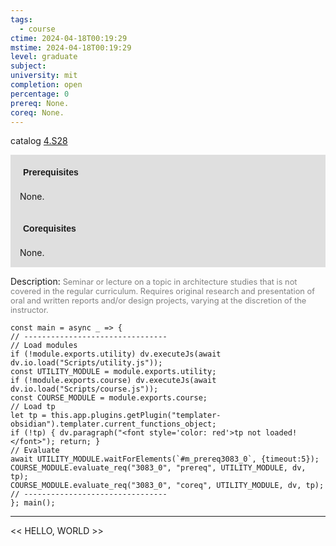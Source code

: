 ```yaml
---
tags:
  - course
ctime: 2024-04-18T00:19:29
mstime: 2024-04-18T00:19:29
level: graduate
subject: 
university: mit
completion: open
percentage: 0
prereq: None.
coreq: None.
---
```


catalog [4.S28](http://student.mit.edu/catalog/m4b.html#4.S28)

<span style="display: block; padding: 15px; background-color: rgb(100, 100, 100, 0.2);"><font id="m_prereq3083_0" style="display: block; font-family: Arial, sans-serif; font-weight: bold; padding: 5px">Prerequisites</font><br><span id="prereq3083_0">None.</span></span>
<span style="display: block; padding: 15px; background-color: rgb(100, 100, 100, 0.2);"><font id="m_coreq3083_0" style="display: block; font-family: Arial, sans-serif; font-weight: bold; padding: 5px">Corequisites</font><br><span id="coreq3083_0">None.</span></span>

<font style="">Description:</font>
<font style="color: grey; font-size: 0.8rem;">Seminar or lecture on a topic in architecture studies that is not covered in the regular curriculum. Requires original research and presentation of oral and written reports and/or design projects, varying at the discretion of the instructor.</font>

```dataviewjs
const main = async _ => {
// --------------------------------
// Load modules
if (!module.exports.utility) dv.executeJs(await dv.io.load("Scripts/utility.js"));
const UTILITY_MODULE = module.exports.utility;
if (!module.exports.course) dv.executeJs(await dv.io.load("Scripts/course.js"));
const COURSE_MODULE = module.exports.course;
// Load tp
let tp = this.app.plugins.getPlugin("templater-obsidian").templater.current_functions_object;
if (!tp) { dv.paragraph("<font style='color: red'>tp not loaded!</font>"); return; }
// Evaluate
await UTILITY_MODULE.waitForElements(`#m_prereq3083_0`, {timeout:5});
COURSE_MODULE.evaluate_req("3083_0", "prereq", UTILITY_MODULE, dv, tp);
COURSE_MODULE.evaluate_req("3083_0", "coreq", UTILITY_MODULE, dv, tp);
// --------------------------------
}; main();
```

---

<< HELLO, WORLD >>
